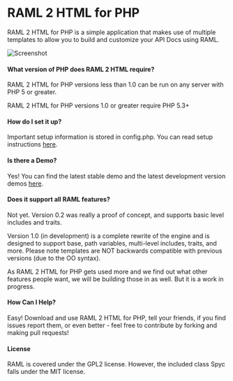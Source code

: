 # RAML 2 HTML for PHP

RAML 2 HTML for PHP is a simple application that makes use of multiple templates to allow you to build and customize your API Docs using RAML.

![Screenshot](http://www.mikestowe.com/wp-content/uploads/2014/05/raml2html.png)

#### What version of PHP does RAML 2 HTML require?
RAML 2 HTML for PHP versions less than 1.0 can be run on any server with PHP 5 or greater.

RAML 2 HTML for PHP versions 1.0 or greater require PHP 5.3+

#### How do I set it up?
Important setup information is stored in config.php.  You can read setup instructions [here](http://www.mikestowe.com/2014/05/raml-2-html.php).

#### Is there a Demo?
Yes!  You can find the latest stable demo and the latest development version demos [here](http://www.mikestowe.com/2014/05/raml-2-html.php).

#### Does it support all RAML features?
Not yet.  Version 0.2 was really a proof of concept, and supports basic level includes and traits.  

Version 1.0 (in development) is a complete rewrite of the engine and is designed to support base, path variables, multi-level includes, traits, and more.  Please note templates are NOT backwards compatible with previous versions (due to the OO syntax).

As RAML 2 HTML for PHP gets used more and we find out what other features people want, we will be building those in as well.  But it is a work in progress.

#### How Can I Help?
Easy!  Download and use RAML 2 HTML for PHP, tell your friends, if you find issues report them, or even better - feel free to contribute by forking and making pull requests!

#### License
RAML is covered under the GPL2 license.  However, the included class Spyc falls under the MIT license.
